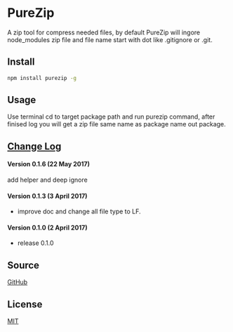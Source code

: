 # PureZip

A zip tool for compress needed files, by default PureZip will ingore node_modules zip file and file name start with dot like .gitignore or .git.

## Install

```bash
npm install purezip -g
```
## Usage
Use terminal cd to target package path and run purezip command, after finised log you will get a zip file same name as package name out package. 

## [Change Log](https://github.com/EliYao/PureZip/blob/master/CHANGELOG.md)

#### Version 0.1.6 (22 May 2017)
add helper and deep ignore

#### Version 0.1.3 (3 April 2017)
* improve doc and change all file type to LF.

#### Version 0.1.0 (2 April 2017)
* release 0.1.0

## Source

[GitHub](https://github.com/EliYao/PureZip)

## License

[MIT](https://raw.githubusercontent.com/EliYao/PureZip/master/LICENSE)
